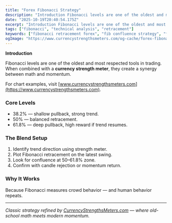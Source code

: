 ```yaml
---
title: "Forex Fibonacci Strategy"
description: "Introduction Fibonacci levels are one of the oldest and most respected tools in trading..."
date: "2025-10-19T20:40:54.175Z"
excerpt: "Introduction Fibonacci levels are one of the oldest and most respected tools in trading. When combined with a currency strength meter, they create a synergy between math and momentum. For chart examples, visit [www.currencystrengthsmeters.com](https://www.currencystrengthsmeters.com). Core Levels - 38.2% — shallow pullback, strong trend. - 50% — balanced retracement. - 61.8%..."
tags: ["fibonacci", "technical analysis", "retracement"]
keywords: ["fibonacci retracement forex", "fib confluence strategy", "fibonacci with strength meter", "61.8 retracement entry", "forex precision trading"]
ogImage: "https://www.currencystrengthsmeters.com/og-cache/forex-fibonacci-strategy.jpg"
---
```

**Introduction**

Fibonacci levels are one of the oldest and most respected tools in trading.  
When combined with a **currency strength meter**, they create a synergy between math and momentum.

For chart examples, visit [www.currencystrengthsmeters.com](https://www.currencystrengthsmeters.com).

### Core Levels

- 38.2% — shallow pullback, strong trend.  
- 50% — balanced retracement.  
- 61.8% — deep pullback, high reward if trend resumes.

### The Blend Setup

1. Identify trend direction using strength meter.  
2. Plot Fibonacci retracement on the latest swing.  
3. Look for confluence at 50–61.8% zone.  
4. Confirm with candle rejection or momentum return.

### Why It Works

Because Fibonacci measures crowd behavior — and human behavior repeats.

---

*Classic strategy refined by [CurrencyStrengthsMeters.com](https://www.currencystrengthsmeters.com) — where old-school math meets modern momentum.*
